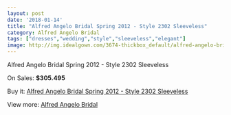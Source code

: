 ```yaml
---
layout: post
date: '2018-01-14'
title: "Alfred Angelo Bridal Spring 2012 - Style 2302 Sleeveless"
category: Alfred Angelo Bridal
tags: ["dresses","wedding","style","sleeveless","elegant"]
image: http://img.idealgown.com/3674-thickbox_default/alfred-angelo-bridal-spring-2012-style-2302-sleeveless.jpg
---
```

Alfred Angelo Bridal Spring 2012 - Style 2302 Sleeveless

On Sales: **$305.495**
<a href="https://www.idealgown.com/en/alfred-angelo-bridal/1731-alfred-angelo-bridal-spring-2012-style-2302-sleeveless.html"><amp-img layout="responsive" width="600" height="600" src="//img.idealgown.com/3674-thickbox_default/alfred-angelo-bridal-spring-2012-style-2302-sleeveless.jpg" alt="Alfred Angelo Bridal Spring 2012 - Style 2302 Sleeveless 0" /></a>
<a href="https://www.idealgown.com/en/alfred-angelo-bridal/1731-alfred-angelo-bridal-spring-2012-style-2302-sleeveless.html"><amp-img layout="responsive" width="600" height="600" src="//img.idealgown.com/3676-thickbox_default/alfred-angelo-bridal-spring-2012-style-2302-sleeveless.jpg" alt="Alfred Angelo Bridal Spring 2012 - Style 2302 Sleeveless 1" /></a>
<a href="https://www.idealgown.com/en/alfred-angelo-bridal/1731-alfred-angelo-bridal-spring-2012-style-2302-sleeveless.html"><amp-img layout="responsive" width="600" height="600" src="//img.idealgown.com/3675-thickbox_default/alfred-angelo-bridal-spring-2012-style-2302-sleeveless.jpg" alt="Alfred Angelo Bridal Spring 2012 - Style 2302 Sleeveless 2" /></a>

Buy it: [Alfred Angelo Bridal Spring 2012 - Style 2302 Sleeveless](https://www.idealgown.com/en/alfred-angelo-bridal/1731-alfred-angelo-bridal-spring-2012-style-2302-sleeveless.html "Alfred Angelo Bridal Spring 2012 - Style 2302 Sleeveless")

View more: [Alfred Angelo Bridal](https://www.idealgown.com/en/28-alfred-angelo-bridal "Alfred Angelo Bridal")